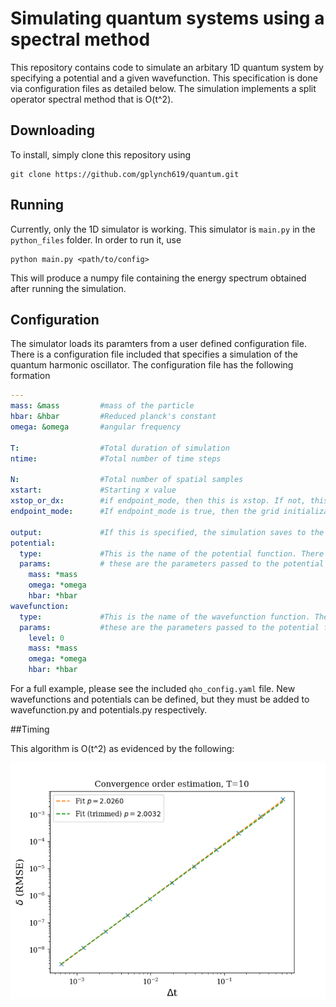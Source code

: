 # Simulating quantum systems using a spectral method 

This repository contains code to simulate an arbitary 1D quantum system by specifying a potential and 
a given wavefunction. This specification is done via configuration files as detailed below. The simulation
implements a split operator spectral method that is O(t^2).

## Downloading

To install, simply clone this repository using

```
git clone https://github.com/gplynch619/quantum.git
```

## Running

Currently, only the 1D simulator is working. This simulator is `main.py` in the `python_files` folder. In order to run it, use
```
python main.py <path/to/config>
```

This will produce a numpy file containing the energy spectrum obtained after running the simulation.

## Configuration

The simulator loads its paramters from a user defined configuration file. There is a configuration file included that specifies a simulation of the quantum harmonic oscillator. The configuration file has the following formation

```yaml
---
mass: &mass         #mass of the particle 
hbar: &hbar         #Reduced planck's constant
omega: &omega       #angular frequency

T: 	                #Total duration of simulation
ntime: 	            #Total number of time steps

N:                  #Total number of spatial samples
xstart:             #Starting x value
xstop_or_dx:        #if endpoint_mode, then this is xstop. If not, this is dx.
endpoint_mode:      #If endpoint_mode is true, then the grid initialization a grid between xstart and xstop with N grid points. If it is false, then it creates a grid starting at xstart, with with grid spacing of dx for N grid points

output:      		#If this is specified, the simulation saves to the specified file
potential:
  type:             #This is the name of the potential function. There should be a corresponding function defined in potentials.py
  params:           # these are the parameters passed to the potential function. They should be properly hooked in in potentials.py
    mass: *mass
    omega: *omega
    hbar: *hbar
wavefunction:
  type:             #This is the name of the wavefunction function. There should be a corresponding function defined in wavefunctions.py
  params:           #these are the parameters passed to the potential function. They should be properly hooked in in potentials.py
    level: 0
    mass: *mass
    omega: *omega
    hbar: *hbar
```

For a full example, please see the included `qho_config.yaml` file. New wavefunctions and potentials can be defined, but they must be added to wavefunction.py and potentials.py respectively.

##Timing 

This algorithm is O(t^2) as evidenced by the following:

![Alt text](timing/fig1.png?raw=true "Title")

